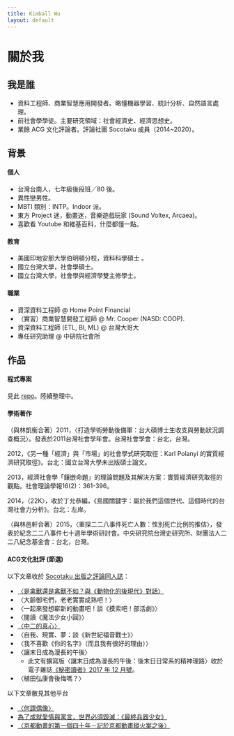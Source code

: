 ```yaml
---
title: Kimball Wu
layout: default
---
```

# 關於我

## 我是誰

- 資料工程師、商業智慧應用開發者。略懂機器學習、統計分析、自然語言處理。
- 前社會學學徒。主要研究領域：社會經濟史、經濟思想史。
- 業餘 ACG 文化評論者。評論社團 Socotaku 成員（2014~2020）。

## 背景

#### 個人

- 台灣台南人，七年級後段班╱80 後。
- 異性戀男性。
- MBTI 類別：INTP。Indoor 派。
- 東方 Project 迷，動畫迷，音樂遊戲玩家 (Sound Voltex, Arcaea)。
- 喜歡看 Youtube 和維基百科，什麼都懂一點。

#### 教育

- 美國印地安那大學伯明頓分校，資料科學碩士 。
- 國立台灣大學，社會學碩士。
- 國立台灣大學，社會學與經濟學雙主修學士。

#### 職業

- 資深資料工程師 @ Home Point Financial
- （實習）商業智慧開發工程師 @ Mr. Cooper (NASD: COOP). 
- 資深資料工程師 (ETL, BI, ML) @ 台灣大哥大
- 專任研究助理  @ 中研院社會所

## 作品

#### 程式專案

見此 [repo](https://github.com/kimballXD/portofolio)。陸續整理中。

#### 學術著作

（與林凱衡合著）2011，〈打造學術勞動後備軍：台大碩博士生收支與勞動狀況調查概況〉。發表於2011台灣社會學年會。台灣社會學會：台北，台灣。

2012，《另一種「經濟」與「市場」的社會學式研究取徑：Karl Polanyi 的實質經濟研究取徑》。台北：國立台灣大學未出版碩士論文。

2013，經濟社會學「鑲嵌命題」的理論問題及其解決方案：實質經濟研究取徑的觀點。社會理論學報16(2)：361-396。

2014，〈22K〉，收於丁允恭編，《島國關鍵字：屬於我們這個世代、這個時代的台灣社會力分析》。台北：左岸。

（與林邑軒合著）2015，〈重探二二八事件死亡人數：性別死亡比例的推估〉，發表於紀念二二八事件七十週年學術研討會。中央研究院台灣史研究所、財團法人二二八紀念基金會：台北，台灣。

#### ACG文化批評 (節選)

以下文章收於 [Socotaku 出版之評論同人誌](https://medium.com/socotaku/socotaku-%E8%88%87%E4%BD%9C%E5%93%81%E7%B0%A1%E4%BB%8B-678ac4fe937e)：

- [〈是禽獸還是禽獸不如？與《動物化的後現代》對話〉](https://medium.com/socotaku/%E6%98%AF%E7%A6%BD%E7%8D%B8%E9%82%84%E6%98%AF%E7%A6%BD%E7%8D%B8%E4%B8%8D%E5%A6%82-%E8%88%87-%E5%8B%95%E7%89%A9%E5%8C%96%E7%9A%84%E5%BE%8C%E7%8F%BE%E4%BB%A3-%E5%B0%8D%E8%A9%B1-4d34927ed5b5?source=---------7------------------) 
- 〈大齡御宅們，老老實實成熟吧！〉
- 〈一起來發想嶄新的動畫吧！談《摸索吧！部活劇》〉
- 〈閱讀《魔法少女小圓》〉
- [〈中二的真心〉](https://medium.com/%E7%95%B6%E5%BE%A1%E5%AE%85%E9%96%8B%E5%A7%8B%E6%80%9D%E8%80%83/%E4%B8%AD%E4%BA%8C%E7%9A%84%E7%9C%9F%E5%BF%83-af64ce39a13a)
- 〈自我、現實、夢：談《新世紀福音戰士》〉
- 〈我不喜歡《你的名字》（而且我有很好的理由）〉 
- 〈讓末日成為漫長的午後〉
  - 此文有擴寫版〈讓末日成為漫長的午後：後末日日常系的精神理路〉收於電子雜誌[《秘密讀者》2017 年 12 月號](https://readmoo.com/book/220078847000101)。
- 〈植田弘康會後悔嗎？〉

以下文章散見其他平台

- [〈何謂偶像〉](https://medium.com/%E7%95%B6%E5%BE%A1%E5%AE%85%E9%96%8B%E5%A7%8B%E6%80%9D%E8%80%83/%E4%BD%95%E8%AC%82%E5%81%B6%E5%83%8F-ecda2a7e5a03)
- [為了成就愛情與寓言，世界必須毀滅：《最終兵器少女》](https://www.facebook.com/notes/chun-sheng-kimball-wu/%E7%82%BA%E4%BA%86%E6%88%90%E5%B0%B1%E6%84%9B%E6%83%85%E8%88%87%E5%AF%93%E8%A8%80%E4%B8%96%E7%95%8C%E5%BF%85%E9%A0%88%E6%AF%80%E6%BB%85%E6%9C%80%E7%B5%82%E5%85%B5%E5%99%A8%E5%B0%91%E5%A5%B3/1531637083528432/)
- [〈京都動畫的第一個四十年－記於京都動畫縱火案之後〉](https://medium.com/socotaku/%E4%BA%AC%E9%83%BD%E5%8B%95%E7%95%AB%E7%9A%84%E7%AC%AC%E4%B8%80%E5%80%8B%E5%9B%9B%E5%8D%81%E5%B9%B4-%E8%A8%98%E6%96%BC%E4%BA%AC%E9%83%BD%E5%8B%95%E7%95%AB%E7%B8%B1%E7%81%AB%E6%A1%88%E4%B9%8B%E5%BE%8C-a5467d851715) 

